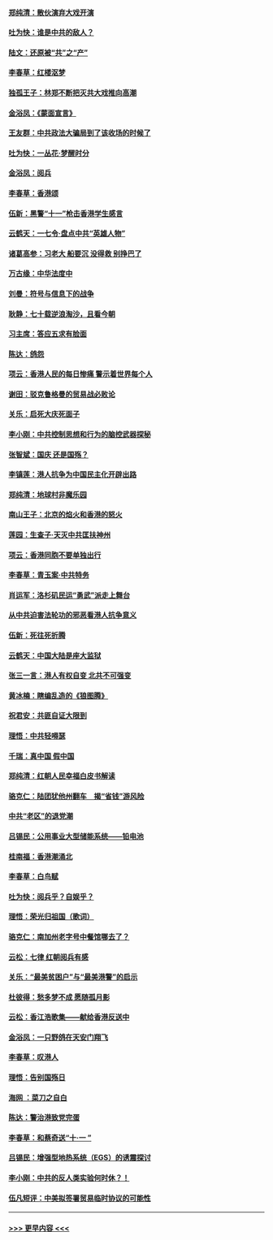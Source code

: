 #### [郑纯清：散伙演弃大戏开演](../pages/nsc993/n11570826.md?t=10060055) 
#### [吐为快：谁是中共的敌人？](../pages/nsc993/n11570817.md?t=10060055) 
#### [陆文：还原被“共”之“产”](../pages/nsc993/n11570798.md?t=10060055) 
#### [李春草：红楼沤梦](../pages/nsc993/n11569673.md?t=10060055) 
#### [独孤王子：林郑不断把灭共大戏推向高潮](../pages/nsc993/n11569381.md?t=10060055) 
#### [金浴凤：《蒙面宣言》](../pages/nsc993/n11569368.md?t=10060055) 
#### [王友群：中共政法大骗局到了该收场的时候了](../pages/nsc993/n11568940.md?t=10060055) 
#### [吐为快：一丛花‧梦醒时分](../pages/nsc993/n11567491.md?t=10060055) 
#### [金浴凤：阅兵](../pages/nsc993/n11567454.md?t=10060055) 
#### [李春草：香港颂](../pages/nsc993/n11567444.md?t=10060055) 
#### [伍新：黑警“十一”枪击香港学生感言](../pages/nsc993/n11567426.md?t=10060055) 
#### [云鹤天：一七令‧盘点中共“英雄人物”](../pages/nsc993/n11567091.md?t=10060055) 
#### [诸葛高参：习老大 船要沉 没得救 别挣巴了](../pages/nsc993/n11566976.md?t=10060055) 
#### [万古缘：中华法度中](../pages/nsc993/n11566726.md?t=10060055) 
#### [刘曼：符号与信息下的战争](../pages/nsc993/n11564655.md?t=10060055) 
#### [耿静：七十载逆浪淘沙，且看今朝](../pages/nsc993/n11564520.md?t=10060055) 
#### [习主席：答应五求有脸面](../pages/nsc993/n11563953.md?t=10060055) 
#### [陈达：鸽怨](../pages/nsc993/n11561879.md?t=10060055) 
#### [项云：香港人民的每日惨痛  警示着世界每个人](../pages/nsc993/n11559273.md?t=10060055) 
#### [谢田：驳克鲁格曼的贸易战必败论](../pages/nsc993/n11555840.md?t=10060055) 
#### [关乐：启死大庆死面子](../pages/nsc993/n11556823.md?t=10060055) 
#### [李小刚：中共控制思想和行为的脑控武器探秘](../pages/nsc993/n11556776.md?t=10060055) 
#### [张智斌：国庆  还是国殇？](../pages/nsc993/n11556617.md?t=10060055) 
#### [李镇莲：港人抗争为中国民主化开辟出路](../pages/nsc993/n11556570.md?t=10060055) 
#### [郑纯清：地球村非魔乐园](../pages/nsc993/n11555415.md?t=10060055) 
#### [南山王子：北京的焰火和香港的怒火](../pages/nsc993/n11555318.md?t=10060055) 
#### [莲园：生查子·天灭中共匡扶神州](../pages/nsc993/n11555302.md?t=10060055) 
#### [项云：香港同胞不要单独出行](../pages/nsc993/n11555276.md?t=10060055) 
#### [李春草：青玉案‧中共特务](../pages/nsc993/n11552356.md?t=10060055) 
#### [肖运军：洛杉矶民运“勇武”派走上舞台](../pages/nsc993/n11551595.md?t=10060055) 
#### [从中共迫害法轮功的邪恶看港人抗争意义](../pages/nsc993/n11540858.md?t=10060055) 
#### [伍新：死往死折腾](../pages/nsc993/n11550174.md?t=10060055) 
#### [云鹤天：中国大陆是座大监狱](../pages/nsc993/n11550155.md?t=10060055) 
#### [张三一言：港人有权自变 北共不可强变](../pages/nsc993/n11550132.md?t=10060055) 
#### [黄冰楠：瞎编乱造的《狼图腾》](../pages/nsc993/n11550082.md?t=10060055) 
#### [祝君安：共匪自证大限到](../pages/nsc993/n11550041.md?t=10060055) 
#### [理悟：中共轻嘚瑟](../pages/nsc993/n11547978.md?t=10060055) 
#### [千瑞：真中国 假中国](../pages/nsc993/n11547865.md?t=10060055) 
#### [郑纯清：红朝人民幸福白皮书解读](../pages/nsc993/n11547499.md?t=10060055) 
#### [骆克仁：陆团犹他州翻车　揭“省钱”游风险](../pages/nsc993/n11546977.md?t=10060055) 
#### [中共“老区”的退党潮](../pages/nsc993/n11545995.md?t=10060055) 
#### [吕锡民：公用事业大型储能系统——铅电池](../pages/nsc993/n11545701.md?t=10060055) 
#### [桂南福：香港潮涌北](../pages/nsc993/n11545682.md?t=10060055) 
#### [李春草：白鸟赋](../pages/nsc993/n11545663.md?t=10060055) 
#### [吐为快：阅兵乎？自娱乎？](../pages/nsc993/n11545625.md?t=10060055) 
#### [理悟：荣光归祖国（歌词）](../pages/nsc993/n11545616.md?t=10060055) 
#### [骆克仁：南加州老字号中餐馆哪去了？](../pages/nsc993/n11545120.md?t=10060055) 
#### [云松：七律 红朝阅兵有感](../pages/nsc993/n11542394.md?t=10060055) 
#### [关乐：“最美贫困户”与“最美港警”的启示](../pages/nsc993/n11542252.md?t=10060055) 
#### [杜彼得：愁多梦不成 愿随孤月影](../pages/nsc993/n11540296.md?t=10060055) 
#### [云松：香江浩歌集——献给香港反送中](../pages/nsc993/n11540149.md?t=10060055) 
#### [金浴凤：一只野鸽在天安门翔飞](../pages/nsc993/n11540280.md?t=10060055) 
#### [李春草：叹港人](../pages/nsc993/n11540119.md?t=10060055) 
#### [理悟：告别国殇日](../pages/nsc993/n11539610.md?t=10060055) 
#### [海网 ：菜刀之自白](../pages/nsc993/n11539597.md?t=10060055) 
#### [陈达：警治港致党完蛋](../pages/nsc993/n11538127.md?t=10060055) 
#### [李春草：和蔡奇送“十·一 ”](../pages/nsc993/n11537810.md?t=10060055) 
#### [吕锡民：增强型地热系统（EGS）的诱震探讨](../pages/nsc993/n11537765.md?t=10060055) 
#### [李小刚：中共的反人类实验何时休？！](../pages/nsc993/n11537669.md?t=10060055) 
#### [伍凡短评：中美拟签署贸易临时协议的可能性](../pages/nsc993/n11536773.md?t=10060055) 

----
#### [ >>> 更早内容 <<< ](../indexes/nsc993-earlier.md)

